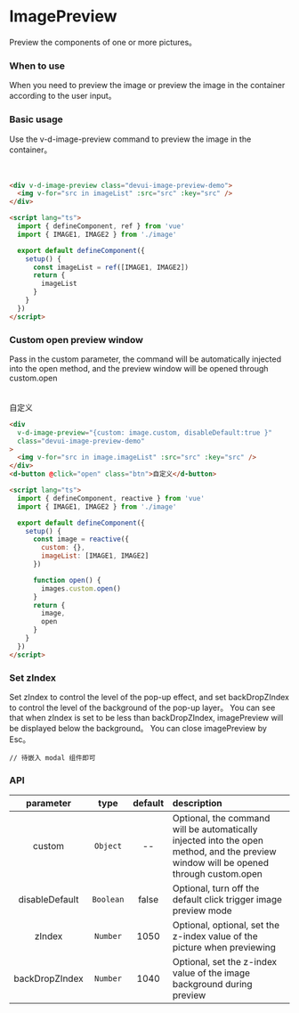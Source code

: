 # ImagePreview

Preview the components of one or more pictures。

### When to use

When you need to preview the image or preview the image in the container according to the user input。

### Basic usage

Use the v-d-image-preview command to preview the image in the container。

<div v-d-image-preview class="devui-image-preview-demo">
  <img v-for="src in imageList" :src="src" :key="src" />
</div>

```html
<div v-d-image-preview class="devui-image-preview-demo">
  <img v-for="src in imageList" :src="src" :key="src" />
</div>

<script lang="ts">
  import { defineComponent, ref } from 'vue'
  import { IMAGE1, IMAGE2 } from './image'

  export default defineComponent({
    setup() {
      const imageList = ref([IMAGE1, IMAGE2])
      return {
        imageList
      }
    }
  })
</script>
```

### Custom open preview window

Pass in the custom parameter, the command will be automatically injected into the open method, and the preview window will be opened through custom.open

<div v-d-image-preview="{custom: image.custom, disableDefault:true }" class="devui-image-preview-demo">
  <img v-for="src in imageList" :src="src" :key="src" />
</div>
<d-button @click="open" class="btn">自定义</d-button>

```html
<div
  v-d-image-preview="{custom: image.custom, disableDefault:true }"
  class="devui-image-preview-demo"
>
  <img v-for="src in image.imageList" :src="src" :key="src" />
</div>
<d-button @click="open" class="btn">自定义</d-button>

<script lang="ts">
  import { defineComponent, reactive } from 'vue'
  import { IMAGE1, IMAGE2 } from './image'

  export default defineComponent({
    setup() {
      const image = reactive({
        custom: {},
        imageList: [IMAGE1, IMAGE2]
      })

      function open() {
        images.custom.open()
      }
      return {
        image,
        open
      }
    }
  })
</script>
```

### Set zIndex

Set zIndex to control the level of the pop-up effect, and set backDropZIndex to control the level of the background of the pop-up layer。
You can see that when zIndex is set to be less than backDropZIndex, imagePreview will be displayed below the background。
You can close imagePreview by Esc。

```
// 待嵌入 modal 组件即可
```

### API

|      parameter      |   type    | default  | description                                           |
| :------------: | :-------: | :---: | :------------------------------------------------------------ |
|     custom     | `Object`  |  --   | Optional, the command will be automatically injected into the open method, and the preview window will be opened through custom.open |
| disableDefault | `Boolean` | false | Optional, turn off the default click trigger image preview mode |
|     zIndex     | `Number`  | 1050  | Optional, optional, set the z-index value of the picture when previewing |
| backDropZIndex | `Number`  | 1040  | Optional, set the z-index value of the image background during preview   |

<script lang="ts">
  import { defineComponent, ref, reactive } from 'vue'

  export default defineComponent({
    setup() {
      const _imageList = [
        'https://devui.design/components/assets/image1.png',
        'https://devui.design/components/assets/image3.png'
      ]
      const imageList = ref(_imageList)
      const image = reactive({
        custom: {},
        imageList: _imageList
      })

      function open() {
        image.custom.open()
      }
      return {
        imageList,
        image,
        open
      }
    }
  })
</script>

<style lang="scss">
.devui-image-preview-demo {
  display: flex;
  flex-wrap: wrap;
  margin-top: 10px;
  img {
    margin: 10px;
    cursor: pointer;
  }
  .btn {
    margin: 10px;
  }
}
</style>
